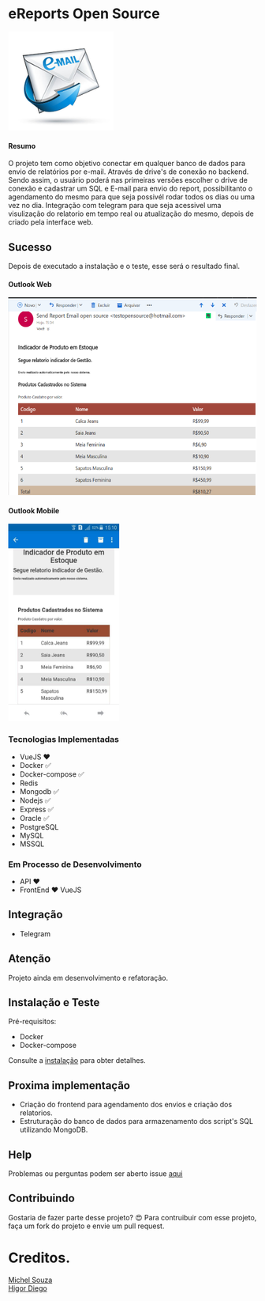 #  eReports Open Source

<img src="./img/logo.jpg" alt="Mortality Bubble Chart" height="200">

#### Resumo
O projeto tem como objetivo conectar em qualquer banco de dados para envio de relatórios por e-mail. Através de drive's de conexão no backend. Sendo assim, o usuário poderá nas primeiras versões escolher o drive de conexão e cadastrar um SQL e E-mail para envio do report, possibilitanto o agendamento do mesmo para que seja possivél rodar todos os dias ou uma vez no dia. Integração com telegram para que seja acessivel uma visulização do relatorio em tempo real ou atualização do mesmo, depois de criado pela interface web.

## Sucesso
Depois de executado a instalação e o teste, esse será o resultado final.

#### Outlook Web
<img src="./img/send.png" alt="Mortality Bubble Chart" height="400">

#### Outlook Mobile
<img src="./img/send-mobile.jpg" alt="Mortality Bubble Chart" height="400">

### Tecnologias Implementadas
  * VueJS :heart:
  * Docker :white_check_mark:
  * Docker-compose :white_check_mark:
  * Redis 
  * Mongodb :white_check_mark:
  * Nodejs :white_check_mark:
  * Express :white_check_mark:
  * Oracle :white_check_mark:
  * PostgreSQL
  * MySQL
  * MSSQL

### Em Processo de Desenvolvimento
  * API :heart:
  * FrontEnd :heart: VueJS

## Integração
  * Telegram

## Atenção
Projeto ainda em desenvolvimento e refatoração.

## Instalação e Teste
Pré-requisitos:
  * Docker
  * Docker-compose

Consulte a [instalação](./INSTALL.md) para obter detalhes.  

## Proxima implementação
  * Criação do frontend para agendamento dos envios e criação dos relatorios.
  * Estruturação do banco de dados para armazenamento dos script's SQL utilizando MongoDB.

## Help
Problemas ou perguntas podem ser aberto issue [aqui](https://github.com/souzacristsf/eReports-open-source/issues)

## Contribuindo 
Gostaria de fazer parte desse projeto? :heart_eyes: 
Para contruibuir com esse projeto, faça um fork do projeto e envie um pull request.

# Creditos.
[Michel Souza](https://github.com/souzacristsf) <br>
[Higor Diego](https://github.com/higordiego)